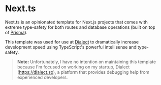 # Next.ts

Next.ts is an opinionated template for Next.js projects that comes with extreme type-safety for both routes and database operations (built on top of [Prisma](https://prisma.io)).

This template was used for use at [Dialect](https://dialect.so) to dramatically increase development speed using TypeScript's powerful intellisense and type-safety.

> **Note:** Unfortunately, I have no intention on maintaining this template because I'm focused on working on my startup, Dialect (<https://dialect.so>), a platform that provides debugging help from experienced developers.
